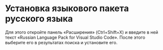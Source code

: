# Установка языкового пакета русского языка

Для этого откройте панель «Расширения» (Ctrl+Shift+X) и введите в ней текст «Russian Language Pack for Visual Studio Code». После этого выберите его в результатах поиска и установите его.